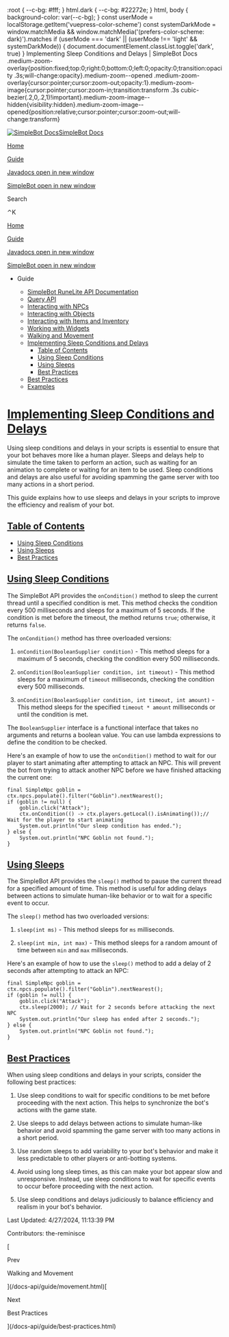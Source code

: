    :root { --c-bg: #fff; } html.dark { --c-bg: #22272e; } html, body { background-color: var(--c-bg); } const userMode = localStorage.getItem('vuepress-color-scheme') const systemDarkMode = window.matchMedia && window.matchMedia('(prefers-color-scheme: dark)').matches if (userMode === 'dark' || (userMode !== 'light' && systemDarkMode)) { document.documentElement.classList.toggle('dark', true) } Implementing Sleep Conditions and Delays | SimpleBot Docs    .medium-zoom-overlay{position:fixed;top:0;right:0;bottom:0;left:0;opacity:0;transition:opacity .3s;will-change:opacity}.medium-zoom--opened .medium-zoom-overlay{cursor:pointer;cursor:zoom-out;opacity:1}.medium-zoom-image{cursor:pointer;cursor:zoom-in;transition:transform .3s cubic-bezier(.2,0,.2,1)!important}.medium-zoom-image--hidden{visibility:hidden}.medium-zoom-image--opened{position:relative;cursor:pointer;cursor:zoom-out;will-change:transform}

[![SimpleBot Docs](/docs-api/assets/sb-logo.png)SimpleBot Docs](/docs-api/)

[Home](/docs-api/)

[Guide](/docs-api/guide/)

[Javadocs open in new window](https://simplebot.org/docs/)

[SimpleBot open in new window](https://simplebot.org/)

Search

⌃K

[Home](/docs-api/)

[Guide](/docs-api/guide/)

[Javadocs open in new window](https://simplebot.org/docs/)

[SimpleBot open in new window](https://simplebot.org/)

*   Guide
    
    *   [SimpleBot RuneLite API Documentation](/docs-api/guide/)
    *   [Query API](/docs-api/guide/query.html)
    *   [Interacting with NPCs](/docs-api/guide/npcs.html)
    *   [Interacting with Objects](/docs-api/guide/objects.html)
    *   [Interacting with Items and Inventory](/docs-api/guide/items.html)
    *   [Working with Widgets](/docs-api/guide/widgets.html)
    *   [Walking and Movement](/docs-api/guide/movement.html)
    *   [Implementing Sleep Conditions and Delays](/docs-api/guide/sleeps-delays.html)
        *   [Table of Contents](#table-of-contents)
        *   [Using Sleep Conditions](#using-sleep-conditions)
        *   [Using Sleeps](#using-sleeps)
        *   [Best Practices](#best-practices)
    *   [Best Practices](/docs-api/guide/best-practices.html)
    *   [Examples](/docs-api/guide/examples.html)

[Implementing Sleep Conditions and Delays](#implementing-sleep-conditions-and-delays)
=====================================================================================

Using sleep conditions and delays in your scripts is essential to ensure that your bot behaves more like a human player. Sleeps and delays help to simulate the time taken to perform an action, such as waiting for an animation to complete or waiting for an item to be used. Sleep conditions and delays are also useful for avoiding spamming the game server with too many actions in a short period.

This guide explains how to use sleeps and delays in your scripts to improve the efficiency and realism of your bot.

[Table of Contents](#table-of-contents)
---------------------------------------

*   [Using Sleep Conditions](#using-sleep-conditions)
*   [Using Sleeps](#using-sleeps)
*   [Best Practices](#best-practices)

[Using Sleep Conditions](#using-sleep-conditions)
-------------------------------------------------

The SimpleBot API provides the `onCondition()` method to sleep the current thread until a specified condition is met. This method checks the condition every 500 milliseconds and sleeps for a maximum of 5 seconds. If the condition is met before the timeout, the method returns `true`; otherwise, it returns `false`.

The `onCondition()` method has three overloaded versions:

1.  `onCondition(BooleanSupplier condition)` - This method sleeps for a maximum of 5 seconds, checking the condition every 500 milliseconds.
    
2.  `onCondition(BooleanSupplier condition, int timeout)` - This method sleeps for a maximum of `timeout` milliseconds, checking the condition every 500 milliseconds.
    
3.  `onCondition(BooleanSupplier condition, int timeout, int amount)` - This method sleeps for the specified `timeout * amount` milliseconds or until the condition is met.
    

The `BooleanSupplier` interface is a functional interface that takes no arguments and returns a boolean value. You can use lambda expressions to define the condition to be checked.

Here's an example of how to use the `onCondition()` method to wait for our player to start animating after attempting to attack an NPC. This will prevent the bot from trying to attack another NPC before we have finished attacking the current one:

    final SimpleNpc goblin = ctx.npcs.populate().filter("Goblin").nextNearest();
    if (goblin != null) {
        goblin.click("Attack");
        ctx.onCondition(() -> ctx.players.getLocal().isAnimating());// Wait for the player to start animating
        System.out.println("Our sleep condition has ended.");
    } else {
        System.out.println("NPC Goblin not found.");
    }
    

[Using Sleeps](#using-sleeps)
-----------------------------

The SimpleBot API provides the `sleep()` method to pause the current thread for a specified amount of time. This method is useful for adding delays between actions to simulate human-like behavior or to wait for a specific event to occur.

The `sleep()` method has two overloaded versions:

1.  `sleep(int ms)` - This method sleeps for `ms` milliseconds.
    
2.  `sleep(int min, int max)` - This method sleeps for a random amount of time between `min` and `max` milliseconds.
    

Here's an example of how to use the `sleep()` method to add a delay of 2 seconds after attempting to attack an NPC:

    final SimpleNpc goblin = ctx.npcs.populate().filter("Goblin").nextNearest();
    if (goblin != null) {
        goblin.click("Attack");
        ctx.sleep(2000); // Wait for 2 seconds before attacking the next NPC
        System.out.println("Our sleep has ended after 2 seconds.");
    } else {
        System.out.println("NPC Goblin not found.");
    }
    

[Best Practices](#best-practices)
---------------------------------

When using sleep conditions and delays in your scripts, consider the following best practices:

1.  Use sleep conditions to wait for specific conditions to be met before proceeding with the next action. This helps to synchronize the bot's actions with the game state.
    
2.  Use sleeps to add delays between actions to simulate human-like behavior and avoid spamming the game server with too many actions in a short period.
    
3.  Use random sleeps to add variability to your bot's behavior and make it less predictable to other players or anti-botting systems.
    
4.  Avoid using long sleep times, as this can make your bot appear slow and unresponsive. Instead, use sleep conditions to wait for specific events to occur before proceeding with the next action.
    
5.  Use sleep conditions and delays judiciously to balance efficiency and realism in your bot's behavior.
    

Last Updated: 4/27/2024, 11:13:39 PM

Contributors: the-reminisce

[

Prev

Walking and Movement

](/docs-api/guide/movement.html)[

Next

Best Practices

](/docs-api/guide/best-practices.html)